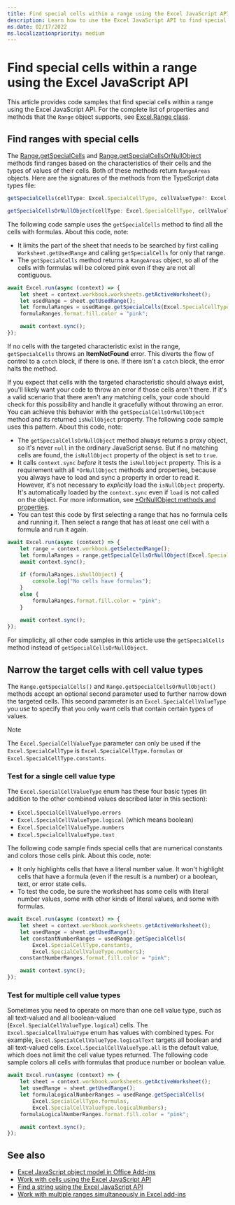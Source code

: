 ```yaml
---
title: Find special cells within a range using the Excel JavaScript API
description: Learn how to use the Excel JavaScript API to find special cells, such as cells with formulas, errors, or numbers.
ms.date: 02/17/2022
ms.localizationpriority: medium
---
```


# Find special cells within a range using the Excel JavaScript API

This article provides code samples that find special cells within a range using the Excel JavaScript API. For the complete list of properties and methods that the `Range` object supports, see [Excel.Range class](/javascript/api/excel/excel.range).

## Find ranges with special cells

The [Range.getSpecialCells](/javascript/api/excel/excel.range#excel-excel-range-getspecialcells-member(1)) and [Range.getSpecialCellsOrNullObject](/javascript/api/excel/excel.range#excel-excel-range-getspecialcellsornullobject-member(1)) methods find ranges based on the characteristics of their cells and the types of values of their cells. Both of these methods return `RangeAreas` objects. Here are the signatures of the methods from the TypeScript data types file:

```typescript
getSpecialCells(cellType: Excel.SpecialCellType, cellValueType?: Excel.SpecialCellValueType): Excel.RangeAreas;
```

```typescript
getSpecialCellsOrNullObject(cellType: Excel.SpecialCellType, cellValueType?: Excel.SpecialCellValueType): Excel.RangeAreas;
```

The following code sample uses the `getSpecialCells` method to find all the cells with formulas. About this code, note:

- It limits the part of the sheet that needs to be searched by first calling `Worksheet.getUsedRange` and calling `getSpecialCells` for only that range.
- The `getSpecialCells` method returns a `RangeAreas` object, so all of the cells with formulas will be colored pink even if they are not all contiguous.

```js
await Excel.run(async (context) => {
    let sheet = context.workbook.worksheets.getActiveWorksheet();
    let usedRange = sheet.getUsedRange();
    let formulaRanges = usedRange.getSpecialCells(Excel.SpecialCellType.formulas);
    formulaRanges.format.fill.color = "pink";

    await context.sync();
});
```

If no cells with the targeted characteristic exist in the range, `getSpecialCells` throws an **ItemNotFound** error. This diverts the flow of control to a `catch` block, if there is one. If there isn't a `catch` block, the error halts the method.

If you expect that cells with the targeted characteristic should always exist, you'll likely want your code to throw an error if those cells aren't there. If it's a valid scenario that there aren't any matching cells, your code should check for this possibility and handle it gracefully without throwing an error. You can achieve this behavior with the `getSpecialCellsOrNullObject` method and its returned `isNullObject` property. The following code sample uses this pattern. About this code, note:

- The `getSpecialCellsOrNullObject` method always returns a proxy object, so it's never `null` in the ordinary JavaScript sense. But if no matching cells are found, the `isNullObject` property of the object is set to `true`.
- It calls `context.sync` *before* it tests the `isNullObject` property. This is a requirement with all `*OrNullObject` methods and properties, because you always have to load and sync a property in order to read it. However, it's not necessary to *explicitly* load the `isNullObject` property. It's automatically loaded by the `context.sync` even if `load` is not called on the object. For more information, see [\*OrNullObject methods and properties](../develop/application-specific-api-model.md#ornullobject-methods-and-properties).
- You can test this code by first selecting a range that has no formula cells and running it. Then select a range that has at least one cell with a formula and run it again.

```js
await Excel.run(async (context) => {
    let range = context.workbook.getSelectedRange();
    let formulaRanges = range.getSpecialCellsOrNullObject(Excel.SpecialCellType.formulas);
    await context.sync();
        
    if (formulaRanges.isNullObject) {
        console.log("No cells have formulas");
    }
    else {
        formulaRanges.format.fill.color = "pink";
    }
    
    await context.sync();
});
```

For simplicity, all other code samples in this article use the `getSpecialCells` method instead of  `getSpecialCellsOrNullObject`.

## Narrow the target cells with cell value types

The `Range.getSpecialCells()` and `Range.getSpecialCellsOrNullObject()` methods accept an optional second parameter used to further narrow down the targeted cells. This second parameter is an `Excel.SpecialCellValueType` you use to specify that you only want cells that contain certain types of values.

> [!NOTE]
> The `Excel.SpecialCellValueType` parameter can only be used if the `Excel.SpecialCellType` is `Excel.SpecialCellType.formulas` or `Excel.SpecialCellType.constants`.

### Test for a single cell value type

The `Excel.SpecialCellValueType` enum has these four basic types (in addition to the other combined values described later in this section):

- `Excel.SpecialCellValueType.errors`
- `Excel.SpecialCellValueType.logical` (which means boolean)
- `Excel.SpecialCellValueType.numbers`
- `Excel.SpecialCellValueType.text`

The following code sample finds special cells that are numerical constants and colors those cells pink. About this code, note:

- It only highlights cells that have a literal number value. It won't highlight cells that have a formula (even if the result is a number) or a boolean, text, or error state cells.
- To test the code, be sure the worksheet has some cells with literal number values, some with other kinds of literal values, and some with formulas.

```js
await Excel.run(async (context) => {
    let sheet = context.workbook.worksheets.getActiveWorksheet();
    let usedRange = sheet.getUsedRange();
    let constantNumberRanges = usedRange.getSpecialCells(
        Excel.SpecialCellType.constants,
        Excel.SpecialCellValueType.numbers);
    constantNumberRanges.format.fill.color = "pink";

    await context.sync();
});
```

### Test for multiple cell value types

Sometimes you need to operate on more than one cell value type, such as all text-valued and all boolean-valued (`Excel.SpecialCellValueType.logical`) cells. The `Excel.SpecialCellValueType` enum has values with combined types. For example, `Excel.SpecialCellValueType.logicalText` targets all boolean and all text-valued cells. `Excel.SpecialCellValueType.all` is the default value, which does not limit the cell value types returned. The following code sample colors all cells with formulas that produce number or boolean value.

```js
await Excel.run(async (context) => {
    let sheet = context.workbook.worksheets.getActiveWorksheet();
    let usedRange = sheet.getUsedRange();
    let formulaLogicalNumberRanges = usedRange.getSpecialCells(
        Excel.SpecialCellType.formulas,
        Excel.SpecialCellValueType.logicalNumbers);
    formulaLogicalNumberRanges.format.fill.color = "pink";

    await context.sync();
});
```

## See also

- [Excel JavaScript object model in Office Add-ins](excel-add-ins-core-concepts.md)
- [Work with cells using the Excel JavaScript API](excel-add-ins-cells.md)
- [Find a string using the Excel JavaScript API](excel-add-ins-ranges-string-match.md)
- [Work with multiple ranges simultaneously in Excel add-ins](excel-add-ins-multiple-ranges.md)